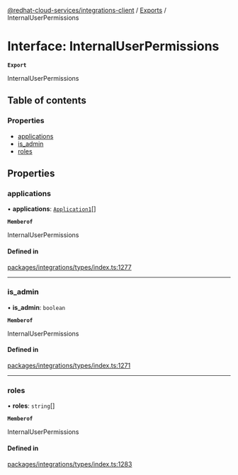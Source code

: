 [@redhat-cloud-services/integrations-client](../README.md) / [Exports](../modules.md) / InternalUserPermissions

# Interface: InternalUserPermissions

**`Export`**

InternalUserPermissions

## Table of contents

### Properties

- [applications](InternalUserPermissions.md#applications)
- [is\_admin](InternalUserPermissions.md#is_admin)
- [roles](InternalUserPermissions.md#roles)

## Properties

### applications

• **applications**: [`Application1`](Application1.md)[]

**`Memberof`**

InternalUserPermissions

#### Defined in

[packages/integrations/types/index.ts:1277](https://github.com/RedHatInsights/javascript-clients/blob/main/packages/integrations/types/index.ts#L1277)

___

### is\_admin

• **is\_admin**: `boolean`

**`Memberof`**

InternalUserPermissions

#### Defined in

[packages/integrations/types/index.ts:1271](https://github.com/RedHatInsights/javascript-clients/blob/main/packages/integrations/types/index.ts#L1271)

___

### roles

• **roles**: `string`[]

**`Memberof`**

InternalUserPermissions

#### Defined in

[packages/integrations/types/index.ts:1283](https://github.com/RedHatInsights/javascript-clients/blob/main/packages/integrations/types/index.ts#L1283)
